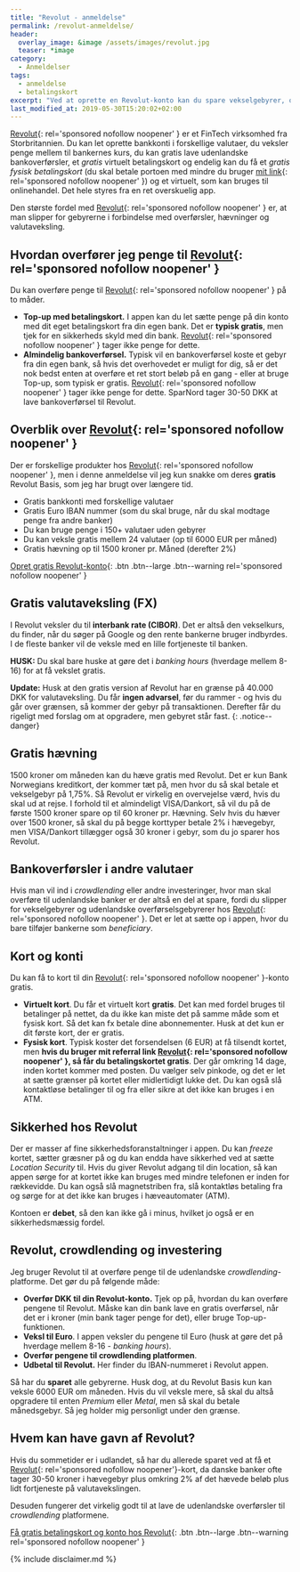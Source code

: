 ```yaml
---
title: "Revolut - anmeldelse"
permalink: /revolut-anmeldelse/
header:
  overlay_image: &image /assets/images/revolut.jpg
  teaser: *image
category:
  - Anmeldelser
tags:
  - anmeldelse
  - betalingskort
excerpt: "Ved at oprette en Revolut-konto kan du spare vekselgebyrer, overførsler tild udlandet, og hævninger. Og det er helt gratis at oprette en konto."
last_modified_at: 2019-05-30T15:20:02+02:00
---
```


[Revolut](/go/revolut/){: rel='sponsored nofollow noopener' } er et FinTech virksomhed fra Storbritannien. Du kan let oprette bankkonti i forskellige valutaer, du veksler penge mellem til bankernes kurs, du kan gratis lave udenlandske bankoverførsler, et _gratis_ virtuelt betalingskort og endelig kan du få et _gratis fysisk betalingskort_ (du skal betale portoen med mindre du bruger [mit link](/go/revolut/){: rel='sponsored nofollow noopener' }) og et virtuelt, som kan bruges til onlinehandel. Det hele styres fra en ret overskuelig app.

Den største fordel med [Revolut](/go/revolut/){: rel='sponsored nofollow noopener' } er, at man slipper for gebyrerne i forbindelse med overførsler, hævninger og valutaveksling.

## Hvordan overfører jeg penge til [Revolut](/go/revolut/){: rel='sponsored nofollow noopener' }

Du kan overføre penge til [Revolut](/go/revolut/){: rel='sponsored nofollow noopener' } på to måder.

- **Top-up med betalingskort.** I appen kan du let sætte penge på din konto med dit eget betalingskort fra din egen bank. Det er **typisk gratis**, men tjek for en sikkerheds skyld med din bank. [Revolut](/go/revolut/){: rel='sponsored nofollow noopener' } tager ikke penge for dette.
- **Almindelig bankoverførsel.** Typisk vil en bankoverførsel koste et gebyr fra din egen bank, så hvis det overhovedet er muligt for dig, så er det nok bedst enten at overføre et ret stort beløb på en gang - eller at bruge Top-up, som typisk er gratis. [Revolut](/go/revolut/){: rel='sponsored nofollow noopener' } tager ikke penge for dette. SparNord tager 30-50 DKK at lave bankoverførsel til Revolut.

## Overblik over [Revolut](/go/revolut/){: rel='sponsored nofollow noopener' }

Der er forskellige produkter hos [Revolut](/go/revolut/){: rel='sponsored nofollow noopener' }, men i denne anmeldelse vil jeg kun snakke om deres **gratis** Revolut Basis, som jeg har brugt over længere tid.

- Gratis bankkonti med forskellige valutaer
- Gratis Euro IBAN nummer (som du skal bruge, når du skal modtage penge fra andre banker)
- Du kan bruge penge i 150+ valutaer uden gebyrer
- Du kan veksle gratis mellem 24 valutaer (op til 6000 EUR per måned)
- Gratis hævning op til 1500 kroner pr. Måned (derefter 2%)

[Opret gratis Revolut-konto](/go/revolut/){: .btn .btn--large .btn--warning rel='sponsored nofollow noopener' }

## Gratis valutaveksling (FX)

I Revolut veksler du til **interbank rate (CIBOR)**. Det er altså den vekselkurs, du finder, når du søger på Google og den rente bankerne bruger indbyrdes. I de fleste banker vil de veksle med en lille fortjeneste til banken.

**HUSK:** Du skal bare huske at gøre det i _banking hours_ (hverdage mellem 8-16) for at få vekslet gratis.

**Update:** Husk at den gratis version af Revolut har en grænse på 40.000 DKK for valutaveksling. Du får **ingen advarsel**, før du rammer - og hvis du går over grænsen, så kommer der gebyr på transaktionen. Derefter får du rigeligt med forslag om at opgradere, men gebyret står fast.
{: .notice--danger}

## Gratis hævning

1500 kroner om måneden kan du hæve gratis med Revolut. Det er kun Bank Norwegians kreditkort, der kommer tæt på, men hvor du så skal betale et vekselgebyr på 1,75%. Så Revolut er virkelig en overvejelse værd, hvis du skal ud at rejse. I forhold til et almindeligt VISA/Dankort, så vil du på de første 1500 kroner spare op til 60 kroner pr. Hævning. Selv hvis du hæver over 1500 kroner, så skal du på begge korttyper betale 2% i hævegebyr, men VISA/Dankort tillægger også 30 kroner i gebyr, som du jo sparer hos Revolut.

## Bankoverførsler i andre valutaer

Hvis man vil ind i _crowdlending_ eller andre investeringer, hvor man skal overføre til udenlandske banker er der altså en del at spare, fordi du slipper for vekselgebyrer og udenlandske overførselsgebyrerer hos [Revolut](/go/revolut/){: rel='sponsored nofollow noopener' }. Det er let at sætte op i appen, hvor du bare tilføjer bankerne som _beneficiary_.

## Kort og konti

Du kan få to kort til din [Revolut](/go/revolut/){: rel='sponsored nofollow noopener' }-konto gratis.

- **Virtuelt kort**. Du får et virtuelt kort **gratis**. Det kan med fordel bruges til betalinger på nettet, da du ikke kan miste det på samme måde som et fysisk kort. Så det kan fx betale dine abonnementer. Husk at det kun er dit første kort, der er gratis.
- **Fysisk kort**. Typisk koster det forsendelsen (6 EUR) at få tilsendt kortet, men **hvis du bruger mit referral link [Revolut](/go/revolut/){: rel='sponsored nofollow noopener' }, så får du betalingskortet gratis**. Der går omkring 14 dage, inden kortet kommer med posten. Du vælger selv pinkode, og det er let at sætte grænser på kortet eller midlertidigt lukke det. Du kan også slå kontaktløse betalinger til og fra eller sikre at det ikke kan bruges i en ATM.

## Sikkerhed hos Revolut

Der er masser af fine sikkerhedsforanstaltninger i appen. Du kan _freeze_ kortet, sætter græsner på og du kan endda have sikkerhed ved at sætte _Location Security_ til. Hvis du giver Revolut adgang til din location, så kan appen sørge for at kortet ikke kan bruges med mindre telefonen er inden for rækkevidde. Du kan også slå magnetstriben fra, slå kontaktløs betaling fra og sørge for at det ikke kan bruges i hæveautomater (ATM).

Kontoen er **debet**, så den kan ikke gå i minus, hvilket jo også er en sikkerhedsmæssig fordel.

## Revolut, crowdlending og investering

Jeg bruger Revolut til at overføre penge til de udenlandske _crowdlending_-platforme. Det gør du på følgende måde:

- **Overfør DKK til din Revolut-konto.** Tjek op på, hvordan du kan overføre pengene til Revolut. Måske kan din bank lave en gratis overførsel, når det er i kroner (min bank tager penge for det), eller bruge Top-up-funktionen.
- **Veksl til Euro**. I appen veksler du pengene til Euro (husk at gøre det på hverdage mellem 8-16 - _banking hours_).
- **Overfør pengene til crowdlending platformen**. 
- **Udbetal til Revolut.** Her finder du IBAN-nummeret i Revolut appen.

Så har du **sparet** alle gebyrerne. Husk dog, at du Revolut Basis kun kan veksle 6000 EUR om måneden. Hvis du vil veksle mere, så skal du altså opgradere til enten _Premium_ eller _Metal_, men så skal du betale månedsgebyr. Så jeg holder mig personligt under den grænse.

## Hvem kan have gavn af Revolut?

Hvis du sommetider er i udlandet, så har du allerede sparet ved at få et [Revolut](/go/revolut/){: rel='sponsored nofollow noopener'}-kort, da danske banker ofte tager 30-50 kroner i hævegebyr plus omkring 2% af det hævede beløb plus lidt fortjeneste på valutavekslingen. 

Desuden fungerer det virkelig godt til at lave de udenlandske overførsler til _crowdlending_ platformene.

[Få gratis betalingskort og konto hos Revolut](/go/revolut/){: .btn .btn--large .btn--warning rel='sponsored nofollow noopener' }

{% include disclaimer.md %}
